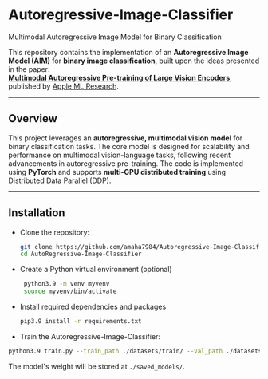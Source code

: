 # Autoregressive-Image-Classifier
Multimodal Autoregressive Image Model for Binary Classification

This repository contains the implementation of an **Autoregressive Image Model (AIM)** for **binary image classification**, built upon the ideas presented in the paper:  
[**Multimodal Autoregressive Pre-training of Large Vision Encoders**](https://arxiv.org/abs/2411.14402), published by [Apple ML Research](https://github.com/apple/ml-aim).

---

## Overview

This project leverages an **autoregressive, multimodal vision model** for binary classification tasks. The core model is designed for scalability and performance on multimodal vision-language tasks, following recent advancements in autoregressive pre-training. The code is implemented using **PyTorch** and supports **multi-GPU distributed training** using Distributed Data Parallel (DDP).

---

## Installation

- Clone the repository:
   ```bash
   git clone https://github.com/amaha7984/Autoregressive-Image-Classifier.git
   cd AutoRegressive-Image-Classifier
   ```
- Create a Python virtual environment (optional)
  ```bash
   python3.9 -m venv myvenv
   source myvenv/bin/activate
  ```
- Install required dependencies and packages
  ```bash
  pip3.9 install -r requirements.txt
  ```
- Train the Autoregressive-Image-Classifier:
```bash
python3.9 train.py --train_path ./datasets/train/ --val_path ./datasets/val/ --total_epochs 150 --batch_size 256
```
The model's weight will be stored at `./saved_models/`.
  




